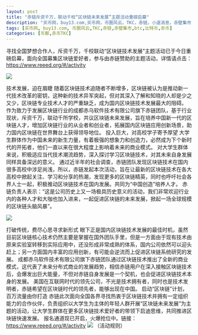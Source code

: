 ```yaml
---
layout: post
title: "赤链斥资千万，联动千校“区块链未来发展”主题活动重磅启幕"
description: "买币网，buy13.com,买币网，币圈风云，TKC，赤链，小道消息，赤壁集市，赤币"
tags: [买币网, buy13.com, 币圈风云,TKC,赤链,赤壁集市,btc,比特币,赤币]
categories: [币都,赤币TKC]
---
```

寻找全国梦想合作人，斥资千万，千校联动“区块链技术发展”主题活动已于今日重磅启幕，面向全国募集区块链爱好者，参与由赤链赞助的主题活动，详情请点击：<a href="https://www.reeed.org/#/activity">https://www.reeed.org/#/activity</a>
 
<img src="http://utouu-web-test.oss-cn-hangzhou.aliyuncs.com/biiduuuser/1511532500370.png" />
 
技术发展，迫在眉睫
随着区块链技术追随者不断增多，区块链被认为是推动新一代技术改革的密钥，这种新的技术异军突起，但对其深入了解和知晓的人却是少之又少，区块链专业技术人才的严重缺乏，成为国内区块链技术发展最大的阻碍。
作为致力于发展区块链行业的成都赤乌软件技术有限公司旗下赤链团队，基于行业现状，斥资千万，联动千所学校，共议区块链未来发展，旨在培养中国新一代的区块链人才，增加区块链行业的从业者和创业者，拓展国内区块链应用创新场景，助力国内区块链在世界舞台上获得领导地位。
投入巨大，对高校学子寄予厚望
大学生群体作为中国未来的新生力量，有着极强的想象力和创造力，必然成为下个新时代的开拓者，他们一直以来在很大程度上影响着未来的商业模式。
对大学生群体来说，积极适应当代技术潮流趋势，深入探讨学习区块链技术，对其未来自身发展同样具备深远的意义。
通过近半年的社会调查，赤链团队发现区块链技术在国内很多高校中涉足尚浅，所以，赤链发起本次活动，旨在让最新的区块链技术在各大高校中掀起关注、学习和分享的热潮，发现更多的区块链精英，同时也呼吁社会各界人士一起，积极推动区块链技术在国内发展。共同为“中国创造”培养人才。
赤链负责人表示：“这是公司历史上又一场极具历史意义的活动，我们非常欢迎行业内的各种人才和大咖也加入进来，一起促进区块链的未来发展，掀起一场全球规模的区块链头脑风暴”。

<img src="http://utouu-web-test.oss-cn-hangzhou.aliyuncs.com/biiduuuser/1511532627055.png" />
 
打破传统，费尽心思寻求新形式
眼下正是国内区块链技术发展的最佳时机，虽然目前区块链核心技术仍然主要是掌握在国外团队手里，但是一方面由于现有技术由原来实验室转移到实际应用中，还没形成非常成熟的体系，国内公司依然可以迎头赶上；另一方面国内丰富的应用创新，有可能会逆流而上促进区块链系统研究的发展。
成都赤乌软件技术有限公司旗下赤链团队通过区块链技术推出了全新的商业模式，这代表了未来分布式商业的发展趋势，相信赤链用户在深入接触区块链技术后，会爆发出巨大能量，不但对赤链自身发展是一个契机，也会促进区块链技术本身的发展。
美国在互联网时代的领先公司，不光是技术拥有者，同时也是技术发明者，赤链希望在区块链时代的领先者，能够出现在中国。
启动“区块链”计划，百万流量由你打造
赤链此次面向全国各界寻找热衷于区块链技术并拥有一定组织能力的合作伙伴，负责组织以大学生为主体的年轻人群开展“区块链未来发展”为主题的活动，让大学生群体在更多区块链技术爱好者的带领下启迪思维，共同推进区块链快速发展。
报名通道现已开启，火爆抢位中。链接：<a href="https://www.reeed.org/#/activity">https://www.reeed.org/#/activity</a>
<img src="http://utouu-web-test.oss-cn-hangzhou.aliyuncs.com/biiduuuser/1511532875016.png" />
（活动规则）

